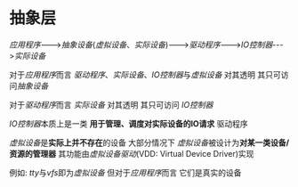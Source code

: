 # 抽象层

*应用程序*--->*抽象设备*(*虚拟设备*、*实际设备*)--->*驱动程序*--->*IO控制器*--->*实际设备*

对于*应用程序*而言 *驱动程序*、*实际设备*、*IO控制器*与*虚拟设备* 对其透明 其只可访问*抽象设备*

对于*驱动程序*而言 *实际设备* 对其透明 其只可访问 *IO控制器*

*IO控制器*本质上是一类 **用于管理、调度对实际设备的IO请求** 驱动程序 

*虚拟设备*是**实际上并不存在**的设备 大部分情况下 *虚拟设备*被设计为**对某一类设备/资源的管理器** 其功能由*虚拟设备驱动*(VDD: Virtual Device Driver)实现

例如: *tty*与*vfs*即为*虚拟设备* 但对于*应用程序*而言 它们是真实的设备